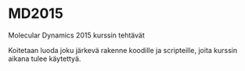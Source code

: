 # MD2015

Molecular Dynamics 2015 kurssin tehtävät

Koitetaan luoda joku järkevä rakenne koodille ja scripteille, joita kurssin aikana tulee käytettyä.
